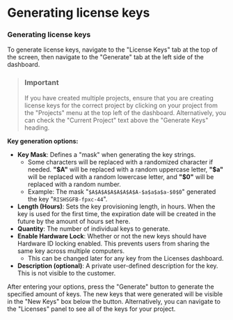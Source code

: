 # Generating license keys

### Generating license keys
To generate license keys, navigate to the "License Keys" tab at the top of the screen, then navigate to the "Generate" tab at the left side of the dashboard.

> ### Important
> If you have created multiple projects, ensure that you are creating license keys for the correct project by clicking on your project from the "Projects" menu at the top left of the dashboard. Alternatively, you can check the "Current Project" text above the "Generate Keys" heading.

**Key generation options:**
 - **Key Mask**: Defines a "mask" when generating the key strings.
   - Some characters will be replaced with a randomized character if needed. **"\$A"** will be replaced with a random uppercase letter, **"\$a"** will be replaced with a random lowercase letter, and **"\$0"** will be replaced with a random number.
   - Example: The mask "`$A$A$A$A$A$A$A$A-$a$a$a$a-$0$0`" generated the key "`RISHSGFB-fpxc-44`".
 - **Length (Hours)**: Sets the key provisioning length, in hours. When the key is used for the first time, the expiration date will be created in the future by the amount of hours set here.
 - **Quantity**: The number of individual keys to generate.
 - **Enable Hardware Lock**: Whether or not the new keys should have Hardware ID locking enabled. This prevents users from sharing the same key across multiple computers.
   - This can be changed later for any key from the Licenses dashboard.
 - **Description (optional)**: A private user-defined description for the key. This is not visible to the customer.

After entering your options, press the "Generate" button to generate the specified amount of keys. The new keys that were generated will be visible in the "New Keys" box below the button. Alternatively, you can navigate to the "Licenses" panel to see all of the keys for your project.